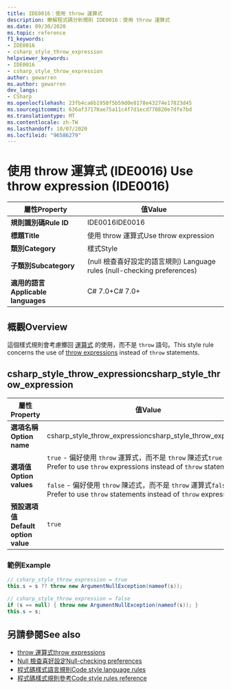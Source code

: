 ```yaml
---
title: IDE0016：使用 throw 運算式
description: 瞭解程式碼分析規則 IDE0016：使用 throw 運算式
ms.date: 09/30/2020
ms.topic: reference
f1_keywords:
- IDE0016
- csharp_style_throw_expression
helpviewer_keywords:
- IDE0016
- csharp_style_throw_expression
author: gewarren
ms.author: gewarren
dev_langs:
- CSharp
ms.openlocfilehash: 23fb4ca6b1950f5b59d0e8178e43274e17823d45
ms.sourcegitcommit: 636af37170ae75a11c4f7d1ecd770820e7dfe7bd
ms.translationtype: MT
ms.contentlocale: zh-TW
ms.lasthandoff: 10/07/2020
ms.locfileid: "96586279"
---
```

# <a name="use-throw-expression-ide0016"></a><span data-ttu-id="561ad-103">使用 throw 運算式 (IDE0016) </span><span class="sxs-lookup"><span data-stu-id="561ad-103">Use throw expression (IDE0016)</span></span>

|<span data-ttu-id="561ad-104">屬性</span><span class="sxs-lookup"><span data-stu-id="561ad-104">Property</span></span>|<span data-ttu-id="561ad-105">值</span><span class="sxs-lookup"><span data-stu-id="561ad-105">Value</span></span>|
|-|-|
| <span data-ttu-id="561ad-106">**規則識別碼**</span><span class="sxs-lookup"><span data-stu-id="561ad-106">**Rule ID**</span></span> | <span data-ttu-id="561ad-107">IDE0016</span><span class="sxs-lookup"><span data-stu-id="561ad-107">IDE0016</span></span> |
| <span data-ttu-id="561ad-108">**標題**</span><span class="sxs-lookup"><span data-stu-id="561ad-108">**Title**</span></span> | <span data-ttu-id="561ad-109">使用 throw 運算式</span><span class="sxs-lookup"><span data-stu-id="561ad-109">Use throw expression</span></span> |
| <span data-ttu-id="561ad-110">**類別**</span><span class="sxs-lookup"><span data-stu-id="561ad-110">**Category**</span></span> | <span data-ttu-id="561ad-111">樣式</span><span class="sxs-lookup"><span data-stu-id="561ad-111">Style</span></span> |
| <span data-ttu-id="561ad-112">**子類別**</span><span class="sxs-lookup"><span data-stu-id="561ad-112">**Subcategory**</span></span> | <span data-ttu-id="561ad-113"> (null 檢查喜好設定的語言規則) </span><span class="sxs-lookup"><span data-stu-id="561ad-113">Language rules (null-checking preferences)</span></span> |
| <span data-ttu-id="561ad-114">**適用的語言**</span><span class="sxs-lookup"><span data-stu-id="561ad-114">**Applicable languages**</span></span> | <span data-ttu-id="561ad-115">C# 7.0+</span><span class="sxs-lookup"><span data-stu-id="561ad-115">C# 7.0+</span></span> |

## <a name="overview"></a><span data-ttu-id="561ad-116">概觀</span><span class="sxs-lookup"><span data-stu-id="561ad-116">Overview</span></span>

<span data-ttu-id="561ad-117">這個樣式規則會考慮擲回 [運算式](../../../csharp/language-reference/keywords/throw.md#the-throw-expression) 的使用，而不是 `throw` 語句。</span><span class="sxs-lookup"><span data-stu-id="561ad-117">This style rule concerns the use of [throw expressions](../../../csharp/language-reference/keywords/throw.md#the-throw-expression) instead of `throw` statements.</span></span>

## <a name="csharp_style_throw_expression"></a><span data-ttu-id="561ad-118">csharp_style_throw_expression</span><span class="sxs-lookup"><span data-stu-id="561ad-118">csharp_style_throw_expression</span></span>

|<span data-ttu-id="561ad-119">屬性</span><span class="sxs-lookup"><span data-stu-id="561ad-119">Property</span></span>|<span data-ttu-id="561ad-120">值</span><span class="sxs-lookup"><span data-stu-id="561ad-120">Value</span></span>|
|-|-|
| <span data-ttu-id="561ad-121">**選項名稱**</span><span class="sxs-lookup"><span data-stu-id="561ad-121">**Option name**</span></span> | <span data-ttu-id="561ad-122">csharp_style_throw_expression</span><span class="sxs-lookup"><span data-stu-id="561ad-122">csharp_style_throw_expression</span></span>
| <span data-ttu-id="561ad-123">**選項值**</span><span class="sxs-lookup"><span data-stu-id="561ad-123">**Option values**</span></span> | <span data-ttu-id="561ad-124">`true` - 偏好使用 `throw` 運算式，而不是 `throw` 陳述式</span><span class="sxs-lookup"><span data-stu-id="561ad-124">`true` - Prefer to use `throw` expressions instead of `throw` statements</span></span><br /><br /><span data-ttu-id="561ad-125">`false` - 偏好使用 `throw` 陳述式，而不是 `throw` 運算式</span><span class="sxs-lookup"><span data-stu-id="561ad-125">`false` - Prefer to use `throw` statements instead of `throw` expressions</span></span> |
| <span data-ttu-id="561ad-126">**預設選項值**</span><span class="sxs-lookup"><span data-stu-id="561ad-126">**Default option value**</span></span> | `true` |

### <a name="example"></a><span data-ttu-id="561ad-127">範例</span><span class="sxs-lookup"><span data-stu-id="561ad-127">Example</span></span>

```csharp
// csharp_style_throw_expression = true
this.s = s ?? throw new ArgumentNullException(nameof(s));

// csharp_style_throw_expression = false
if (s == null) { throw new ArgumentNullException(nameof(s)); }
this.s = s;
```

## <a name="see-also"></a><span data-ttu-id="561ad-128">另請參閱</span><span class="sxs-lookup"><span data-stu-id="561ad-128">See also</span></span>

- [<span data-ttu-id="561ad-129">throw 運算式</span><span class="sxs-lookup"><span data-stu-id="561ad-129">throw expressions</span></span>](../../../csharp/language-reference/keywords/throw.md#the-throw-expression)
- [<span data-ttu-id="561ad-130">Null 檢查喜好設定</span><span class="sxs-lookup"><span data-stu-id="561ad-130">Null-checking preferences</span></span>](null-checking-preferences.md)
- [<span data-ttu-id="561ad-131">程式碼樣式語言規則</span><span class="sxs-lookup"><span data-stu-id="561ad-131">Code style language rules</span></span>](language-rules.md)
- [<span data-ttu-id="561ad-132">程式碼樣式規則參考</span><span class="sxs-lookup"><span data-stu-id="561ad-132">Code style rules reference</span></span>](index.md)
